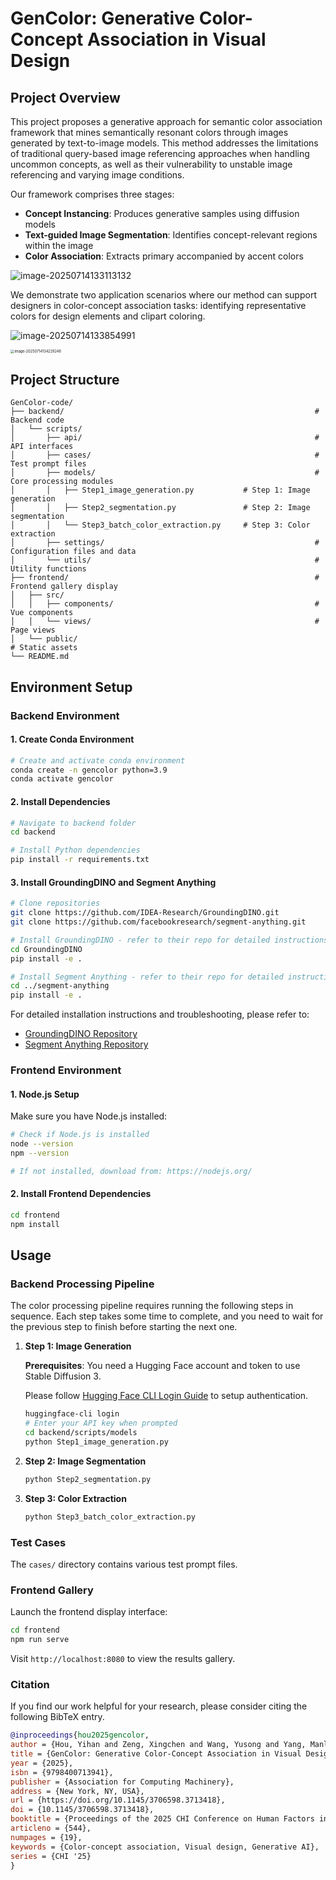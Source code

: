 # GenColor: Generative Color-Concept Association in Visual Design

## Project Overview

This project proposes a generative approach for semantic color association framework that mines semantically resonant colors through images generated by text-to-image models. This method addresses the limitations of traditional query-based image referencing approaches when handling uncommon concepts, as well as their vulnerability to unstable image referencing and varying image conditions.

Our framework comprises three stages:
- **Concept Instancing**: Produces generative samples using diffusion models
- **Text-guided Image Segmentation**: Identifies concept-relevant regions within the image
- **Color Association**: Extracts primary accompanied by accent colors

![image-20250714133113132](https://typora-1304458321.cos.ap-guangzhou.myqcloud.com/image-20250714133113132.png)

We demonstrate two application scenarios where our method can support designers in color-concept association tasks: identifying representative colors for design elements and clipart coloring.

![image-20250714133854991](https://typora-1304458321.cos.ap-guangzhou.myqcloud.com/image-20250714133854991.png)

<img src="https://typora-1304458321.cos.ap-guangzhou.myqcloud.com/image-20250714134229246.png" alt="image-20250714134229246" style="zoom:40%;" />

## Project Structure

```
GenColor-code/
├── backend/                    									# Backend code
│   └── scripts/
│       ├── api/               										# API interfaces
│       ├── cases/             										# Test prompt files
│       ├── models/            										# Core processing modules
│       │   ├── Step1_image_generation.py      		# Step 1: Image generation
│       │   ├── Step2_segmentation.py          		# Step 2: Image segmentation
│       │   └── Step3_batch_color_extraction.py 	# Step 3: Color extraction
│       ├── settings/          										# Configuration files and data
│       └── utils/             										# Utility functions
├── frontend/                  										# Frontend gallery display
│   ├── src/
│   │   ├── components/        										# Vue components
│   │   └── views/            										# Page views
│   └── public/              	 										# Static assets
└── README.md
```

## Environment Setup

### Backend Environment

#### 1. Create Conda Environment

```bash
# Create and activate conda environment
conda create -n gencolor python=3.9
conda activate gencolor
```

#### 2. Install Dependencies

```bash
# Navigate to backend folder
cd backend

# Install Python dependencies
pip install -r requirements.txt
```

#### 3. Install GroundingDINO and Segment Anything

```bash
# Clone repositories
git clone https://github.com/IDEA-Research/GroundingDINO.git
git clone https://github.com/facebookresearch/segment-anything.git

# Install GroundingDINO - refer to their repo for detailed instructions
cd GroundingDINO
pip install -e .

# Install Segment Anything - refer to their repo for detailed instructions  
cd ../segment-anything
pip install -e .
```

For detailed installation instructions and troubleshooting, please refer to:
- [GroundingDINO Repository](https://github.com/IDEA-Research/GroundingDINO)
- [Segment Anything Repository](https://github.com/facebookresearch/segment-anything)



### Frontend Environment

#### 1. Node.js Setup

Make sure you have Node.js installed:

```bash
# Check if Node.js is installed
node --version
npm --version

# If not installed, download from: https://nodejs.org/
```

#### 2. Install Frontend Dependencies

```bash
cd frontend
npm install
```

## Usage

### Backend Processing Pipeline

The color processing pipeline requires running the following steps in sequence. Each step takes some time to complete, and you need to wait for the previous step to finish before starting the next one.

1. **Step 1: Image Generation**

   **Prerequisites**: You need a Hugging Face account and token to use Stable Diffusion 3. 
   
   Please follow [Hugging Face CLI Login Guide](https://huggingface.co/docs/huggingface_hub/en/guides/cli#huggingface-cli-login) to setup authentication.

   ```bash
   huggingface-cli login
   # Enter your API key when prompted
   cd backend/scripts/models
   python Step1_image_generation.py
   ```

2. **Step 2: Image Segmentation**
   
   ```bash
   python Step2_segmentation.py
   ```
   
3. **Step 3: Color Extraction**
   ```bash
   python Step3_batch_color_extraction.py
   ```

### Test Cases

The `cases/` directory contains various test prompt files.

### Frontend Gallery

Launch the frontend display interface:

```bash
cd frontend
npm run serve
```

Visit `http://localhost:8080` to view the results gallery.



### Citation
If you find our work helpful for your research, please consider citing the following BibTeX entry.

```bibtex
@inproceedings{hou2025gencolor,
author = {Hou, Yihan and Zeng, Xingchen and Wang, Yusong and Yang, Manling and Chen, Xiaojiao and Zeng, Wei},
title = {GenColor: Generative Color-Concept Association in Visual Design},
year = {2025},
isbn = {9798400713941},
publisher = {Association for Computing Machinery},
address = {New York, NY, USA},
url = {https://doi.org/10.1145/3706598.3713418},
doi = {10.1145/3706598.3713418},
booktitle = {Proceedings of the 2025 CHI Conference on Human Factors in Computing Systems},
articleno = {544},
numpages = {19},
keywords = {Color-concept association, Visual design, Generative AI},
series = {CHI '25}
}
```



